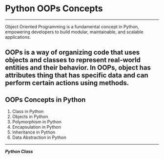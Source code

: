 # Python OOPs Concepts
---
Object Oriented Programming is a fundamental concept in Python, empowering developers to build modular, maintainable, and scalable applications.

OOPs is a way of organizing code that uses objects and classes to represent real-world entities and their behavior. In OOPs, object has attributes thing that has specific data and can perform certain actions using methods.
---
## OOPs Concepts in Python

1. Class in Python
2. Objects in Python
3. Polymorphism in Python
4. Encapsulation in Python
5. Inheritance in Python
6. Data Abstraction in Python
---

***Python Class***